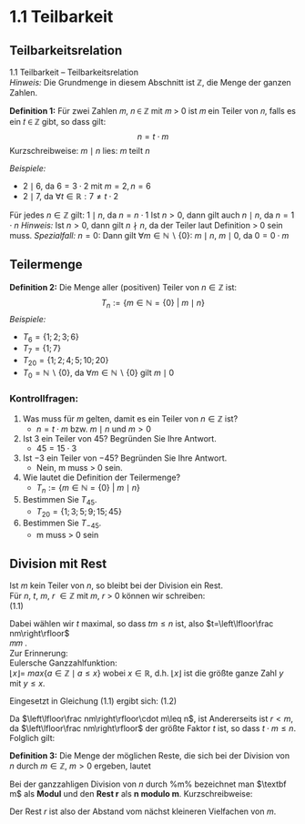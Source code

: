 # 1.1 Teilbarkeit
## Teilbarkeitsrelation

1.1 Teilbarkeit – Teilbarkeitsrelation  
*Hinweis:* Die Grundmenge in diesem Abschnitt ist ℤ, die Menge der ganzen Zahlen.  

**Definition 1:**
Für zwei Zahlen 𝑚, 𝑛 ∈ ℤ mit 𝑚 > 0 ist 𝑚 ein Teiler von 𝑛, falls es ein 𝑡 ∈ ℤ gibt, so dass gilt:
$$n = t\cdot m$$
Kurzschreibweise:  $m\mid n$ 
lies: $m \text{ teilt } n$  

*Beispiele:*
- $2\mid6$, da $6=3\cdot 2$ mit $m=2, n=6$ 
- $2\mid7$, da $\forall t\in\mathbb{R}:7\neq t\cdot2$

Für jedes $n\in\mathbb{Z}$ gilt: $1\mid n$, da $n = n\cdot1$
Ist $n>0$, dann gilt auch $n\mid n$, da $n=1\cdot n$
*Hinweis:* Ist $n>0$, dann gilt $n \nmid n$, da der Teiler laut Definition > 0 sein muss.
*Spezialfall:* $n=0:$
	Dann gilt $\forall m\in\mathbb{N}\backslash\{0\}$: $m\mid n$, $m\mid0$, da $0=0\cdot m$

## Teilermenge
**Definition 2:**
Die Menge aller (positiven) Teiler von $n\in\mathbb{Z}$ ist:
$$T_n:=\{m\in\mathbb{N}=\{0\}\text{ | }m\mid n\}$$
*Beispiele:*
- $T_6=\{1;2;3;6\}$
- $T_7=\{1;7\}$
- $T_{20}=\{1;2;4;5;10;20\}$
- $T_0=\mathbb{N}\backslash\{0\}$, da $\forall m\in\mathbb{N}\backslash\{0\}$ gilt $m\mid0$

### Kontrollfragen:
1. Was muss für $m$ gelten, damit es ein Teiler von $n\in\mathbb{Z}$ ist?  
	- $n=t\cdot m$ bzw. $m\mid n$ und $m>0$
2. Ist 3 ein Teiler von 45? Begründen Sie Ihre Antwort.
	- $45=15\cdot 3$
3. Ist −3 ein Teiler von −45? Begründen Sie Ihre Antwort.
	- Nein, m muss > 0 sein.
4. Wie lautet die Definition der Teilermenge?  
	- $T_n:=\{m\in\mathbb{N}=\{0\}\text{ | }m\mid n\}$
5. Bestimmen Sie $T_{45}$.  
	- $T_{20}=\{1;3;5; 9;15;45\}$
6. Bestimmen Sie $T_{-45}$.
	- m muss > 0 sein
## Division mit Rest
Ist $m$ kein Teiler von $n$, so bleibt bei der Division ein Rest.  
Für $n$, $t$, $m$, $r$ $\in\mathbb{Z}$ mit $m$, $r$ > 0 können wir schreiben:  
(1.1)  

Dabei wählen wir $t$ maximal, so dass $tm\leq n$ ist, also $t=\left\lfloor\frac nm\right\rfloor$  
𝑚𝑚 .  
Zur Erinnerung:  
Eulersche Ganzzahlfunktion:  
$\left\lfloor x\right\rfloor$= $max\{a\in\mathbb{Z}\mid a\leq x\}$ wobei $x\in\mathbb{R}$, d.h. $\left\lfloor x\right\rfloor$ ist die größte ganze Zahl $y$ mit $y\leq x$.

Eingesetzt in Gleichung (1.1) ergibt sich:
(1.2)

Da $\left\lfloor\frac nm\right\rfloor\cdot m\leq n$, ist
Andererseits ist $r<m$, da $\left\lfloor\frac nm\right\rfloor$ der größte Faktor $t$ ist, so dass $t\cdot m\leq n$.
Folglich gilt:

**Definition 3:**
Die Menge der möglichen Reste, die sich bei der Division von $n$ durch $m\in\mathbb{Z}$, $m>0$ ergeben, lautet

Bei der ganzzahligen Division von $n$ durch %m% bezeichnet man $\textbf m$ als $\textbf {Modul}$ und den $\textbf{Rest r}$ als $\textbf{n modulo m}$.
Kurzschreibweise:

Der Rest $r$ ist also der Abstand vom nächst kleineren Vielfachen von $m$.
